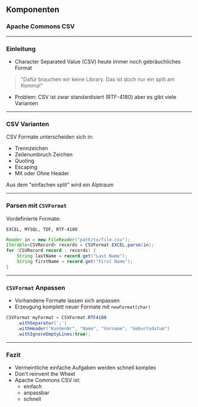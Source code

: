<!-- .slide: data-background="img/background-dark-orig.jpg" data-state="intro" class="center" -->
## Komponenten <!-- .element: class="heading" style="text-align: center;"-->
### Apache Commons CSV <!-- .element: class="heading" style="text-align: center;"-->

---

### Einleitung

- Character Separated Value (CSV) heute immer noch gebräuchliches Format

> "Dafür brauchen wir keine Library. Das ist doch nur ein split am Komma!"

- Problem: CSV ist zwar standardisiert (RTF-4180) aber es gibt viele Varianten

---

### CSV Varianten

CSV Formate unterscheiden sich in:

- Trennzeichen
- Zeilenumbruch Zeichen
- Quoting
- Escaping
- Mit oder Ohne Header

Aus dem "einfachen split" wird ein Alptraum

---

### Parsen mit `CSVFormat`

Vordefinierte Formate:

`EXCEL, MYSQL, TDF, RTF-4180`

```java
Reader in = new FileReader("path/to/file.csv");
Iterable<CSVRecord> records = CSVFormat.EXCEL.parse(in);
for (CSVRecord record : records) {
    String lastName = record.get("Last Name");
    String firstName = record.get("First Name");
}
```

---

### `CSVFormat` Anpassen

- Vorhandene Formate lassen sich anpassen
- Erzeugung komplett neuer Formate mit `newFormat(char)`

```java
CSVFormat myFormat = CSVFormat.RTF4180
    .withSeparator(';')
    .withHeader("KundenNr", "Name", "Vorname", "Geburtsdatum")
    .withIgnoreEmptyLines(true);
```

---

### Fazit

- Vermeintliche einfache Aufgaben werden schnell komplex
- Don't reinvent the Wheel
- Apache Commons CSV ist:
  - einfach
  - anpassbar
  - schnell
